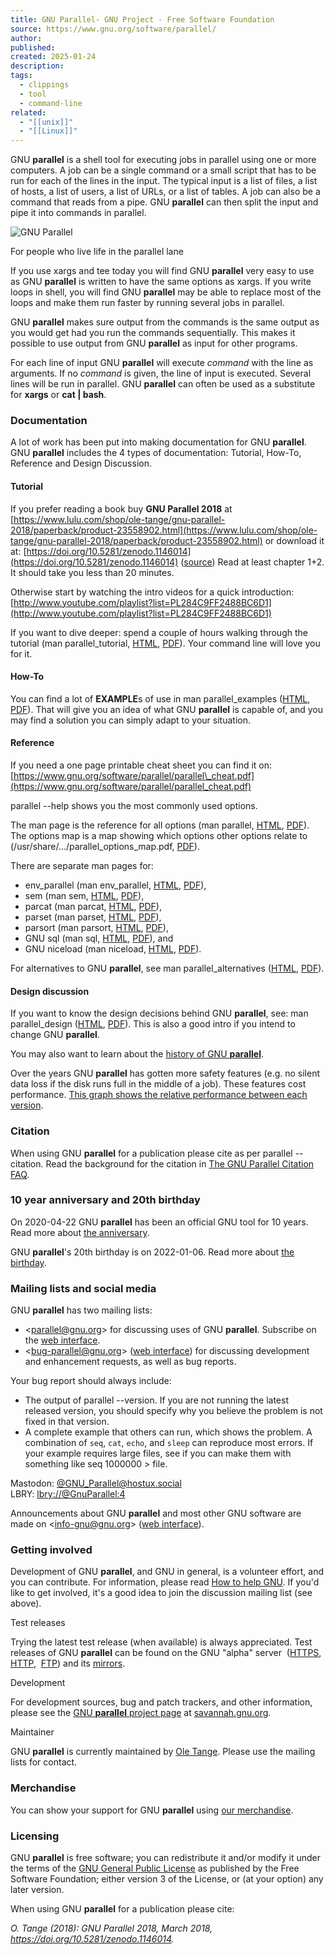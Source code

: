 ```yaml
---
title: GNU Parallel- GNU Project - Free Software Foundation
source: https://www.gnu.org/software/parallel/
author: 
published: 
created: 2025-01-24
description: 
tags:
  - clippings
  - tool
  - command-line
related:
  - "[[unix]]"
  - "[[Linux]]"
---
```


GNU **parallel** is a shell tool for executing jobs in parallel using one or more computers. A job can be a single command or a small script that has to be run for each of the lines in the input. The typical input is a list of files, a list of hosts, a list of users, a list of URLs, or a list of tables. A job can also be a command that reads from a pipe. GNU **parallel** can then split the input and pipe it into commands in parallel.

![GNU Parallel](https://www.gnu.org/software/parallel/logo-gray+black300.png "GNU Parallel")

For people who live life in the parallel lane

If you use xargs and tee today you will find GNU **parallel** very easy to use as GNU **parallel** is written to have the same options as xargs. If you write loops in shell, you will find GNU **parallel** may be able to replace most of the loops and make them run faster by running several jobs in parallel.

GNU **parallel** makes sure output from the commands is the same output as you would get had you run the commands sequentially. This makes it possible to use output from GNU **parallel** as input for other programs.

For each line of input GNU **parallel** will execute *command* with the line as arguments. If no *command* is given, the line of input is executed. Several lines will be run in parallel. GNU **parallel** can often be used as a substitute for **xargs** or **cat | bash**.

### Documentation

A lot of work has been put into making documentation for GNU **parallel**. GNU **parallel** includes the 4 types of documentation: Tutorial, How-To, Reference and Design Discussion.

#### Tutorial

If you prefer reading a book buy **GNU Parallel 2018** at [https://www.lulu.com/shop/ole-tange/gnu-parallel-2018/paperback/product-23558902.html](https://www.lulu.com/shop/ole-tange/gnu-parallel-2018/paperback/product-23558902.html) or download it at: [https://doi.org/10.5281/zenodo.1146014](https://doi.org/10.5281/zenodo.1146014) ([source](https://gitlab.com/ole.tange/gnu-parallel-book)) Read at least chapter 1+2. It should take you less than 20 minutes.

Otherwise start by watching the intro videos for a quick introduction: [http://www.youtube.com/playlist?list=PL284C9FF2488BC6D1](http://www.youtube.com/playlist?list=PL284C9FF2488BC6D1)

If you want to dive deeper: spend a couple of hours walking through the tutorial (man parallel\_tutorial, [HTML](https://www.gnu.org/software/parallel/parallel_tutorial.html), [PDF](https://www.gnu.org/software/parallel/parallel_tutorial.pdf)). Your command line will love you for it.

#### How-To

You can find a lot of **EXAMPLE**s of use in man parallel\_examples ([HTML](https://www.gnu.org/software/parallel/parallel_examples.html), [PDF](https://www.gnu.org/software/parallel/parallel_examples.pdf)). That will give you an idea of what GNU **parallel** is capable of, and you may find a solution you can simply adapt to your situation.

#### Reference

If you need a one page printable cheat sheet you can find it on: [https://www.gnu.org/software/parallel/parallel\_cheat.pdf](https://www.gnu.org/software/parallel/parallel_cheat.pdf)

parallel --help shows you the most commonly used options.

The man page is the reference for all options (man parallel, [HTML](https://www.gnu.org/software/parallel/man.html), [PDF](https://www.gnu.org/software/parallel/parallel.pdf)). The options map is a map showing which options other options relate to (/usr/share/.../parallel\_options\_map.pdf, [PDF](https://www.gnu.org/software/parallel/parallel_options_map.pdf)).

There are separate man pages for:

- env\_parallel (man env\_parallel, [HTML](https://www.gnu.org/software/parallel/env_parallel.html), [PDF](https://www.gnu.org/software/parallel/env_parallel.pdf)),
- sem (man sem, [HTML](https://www.gnu.org/software/parallel/sem.html), [PDF](https://www.gnu.org/software/parallel/sem.pdf)),
- parcat (man parcat, [HTML](https://www.gnu.org/software/parallel/parcat.html), [PDF](https://www.gnu.org/software/parallel/parcat.pdf)),
- parset (man parset, [HTML](https://www.gnu.org/software/parallel/parset.html), [PDF](https://www.gnu.org/software/parallel/parset.pdf)),
- parsort (man parsort, [HTML](https://www.gnu.org/software/parallel/parsort.html), [PDF](https://www.gnu.org/software/parallel/parsort.pdf)),
- GNU sql (man sql, [HTML](https://www.gnu.org/software/parallel/sql.html), [PDF](https://www.gnu.org/software/parallel/sql.pdf)), and
- GNU niceload (man niceload, [HTML](https://www.gnu.org/software/parallel/niceload.html), [PDF](https://www.gnu.org/software/parallel/niceload.pdf)).

For alternatives to GNU **parallel**, see man parallel\_alternatives ([HTML](https://www.gnu.org/software/parallel/parallel_alternatives.html), [PDF](https://www.gnu.org/software/parallel/parallel_alternatives.pdf)).

#### Design discussion

If you want to know the design decisions behind GNU **parallel**, see: man parallel\_design ([HTML](https://www.gnu.org/software/parallel/parallel_design.html), [PDF](https://www.gnu.org/software/parallel/parallel_design.pdf)). This is also a good intro if you intend to change GNU **parallel**.

You may also want to learn about the [history of GNU **parallel**](https://www.gnu.org/software/parallel/history.html).

Over the years GNU **parallel** has gotten more safety features (e.g. no silent data loss if the disk runs full in the middle of a job). These features cost performance. [This graph shows the relative performance between each version](https://www.gnu.org/software/parallel/parallel-process-time-3000-1000.pdf).

### Citation

When using GNU **parallel** for a publication please cite as per parallel --citation. Read the background for the citation in [The GNU Parallel Citation FAQ](https://git.savannah.gnu.org/cgit/parallel.git/tree/doc/citation-notice-faq.txt).

### 10 year anniversary and 20th birthday

On 2020-04-22 GNU **parallel** has been an official GNU tool for 10 years. Read more about [the anniversary](https://www.gnu.org/software/parallel/10-years-anniversary.html).

GNU **parallel**'s 20th birthday is on 2022-01-06. Read more about [the birthday](https://www.gnu.org/software/parallel/20th-birthday.html).

### Mailing lists and social media

GNU **parallel** has two mailing lists:

- <[parallel@gnu.org](https://www.gnu.org/software/parallel/)\> for discussing uses of GNU **parallel**. Subscribe on the [web interface](https://lists.gnu.org/mailman/listinfo/parallel).
- <[bug-parallel@gnu.org](https://www.gnu.org/software/parallel/)\> ([web interface](https://lists.gnu.org/mailman/listinfo/bug-parallel)) for discussing development and enhancement requests, as well as bug reports.

Your bug report should always include:

- The output of parallel --version. If you are not running the latest released version, you should specify why you believe the problem is not fixed in that version.
- A complete example that others can run, which shows the problem. A combination of `seq`, `cat`, `echo`, and `sleep` can reproduce most errors. If your example requires large files, see if you can make them with something like seq 1000000 > file.

Mastodon: [@GNU\_Parallel@hostux.social](https://hostux.social/@GNU_Parallel)  
LBRY: [lbry://@GnuParallel:4](https://odysee.com/@GnuParallel:4)

Announcements about GNU **parallel** and most other GNU software are made on <[info-gnu@gnu.org](https://www.gnu.org/software/parallel/)\> ([web interface](https://lists.gnu.org/mailman/listinfo/info-gnu)).

### Getting involved

Development of GNU **parallel**, and GNU in general, is a volunteer effort, and you can contribute. For information, please read [How to help GNU](https://www.gnu.org/help/). If you'd like to get involved, it's a good idea to join the discussion mailing list (see above).

Test releases

Trying the latest test release (when available) is always appreciated. Test releases of GNU **parallel** can be found on the GNU "alpha" server  ([HTTPS](https://alpha.gnu.org/gnu/parallel/),  [HTTP](http://alpha.gnu.org/gnu/parallel/),  [FTP](https://alpha.gnu.org/gnu/parallel/)) and its [mirrors](https://www.gnu.org/prep/ftp.html).

Development

For development sources, bug and patch trackers, and other information, please see the [GNU **parallel** project page](https://savannah.gnu.org/projects/parallel/) at [savannah.gnu.org](https://savannah.gnu.org/).

Maintainer

GNU **parallel** is currently maintained by [Ole Tange](http://ole.tange.dk/). Please use the mailing lists for contact.

### Merchandise

You can show your support for GNU **parallel** using [our merchandise](https://gnuparallel.threadless.com/designs/gnu-parallel).

### Licensing

GNU **parallel** is free software; you can redistribute it and/or modify it under the terms of the [GNU General Public License](https://www.gnu.org/licenses/gpl.html) as published by the Free Software Foundation; either version 3 of the License, or (at your option) any later version.

When using GNU **parallel** for a publication please cite:

*O. Tange (2018): GNU Parallel 2018, March 2018, https://doi.org/10.5281/zenodo.1146014.*